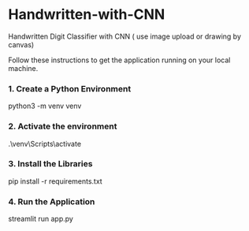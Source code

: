 # Handwritten-with-CNN
Handwritten Digit Classifier with CNN ( use image upload or drawing by canvas)

Follow these instructions to get the application running on your local machine.

### 1. Create a Python Environment
python3 -m venv venv

### 2. Activate the environment
.\venv\Scripts\activate

### 3. Install the Libraries
pip install -r requirements.txt

### 4. Run the Application
streamlit run app.py
